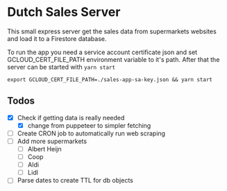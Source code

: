 # Dutch Sales Server

This small express server get the sales data from supermarkets websites and load it to a Firestore database.

To run the app you need a service account certificate json and set GCLOUD_CERT_FILE_PATH environment variable to it's path. After that the server can be started with `yarn start`

```
export GCLOUD_CERT_FILE_PATH=./sales-app-sa-key.json && yarn start
```

## Todos

- [x] Check if getting data is really needed
  - [x] change from puppeteer to simpler fetching
- [ ] Create CRON job to automatically run web scraping
- [ ] Add more supermarkets
  - [ ] Albert Heijn
  - [ ] Coop
  - [ ] Aldi
  - [ ] Lidl
- [ ] Parse dates to create TTL for db objects

